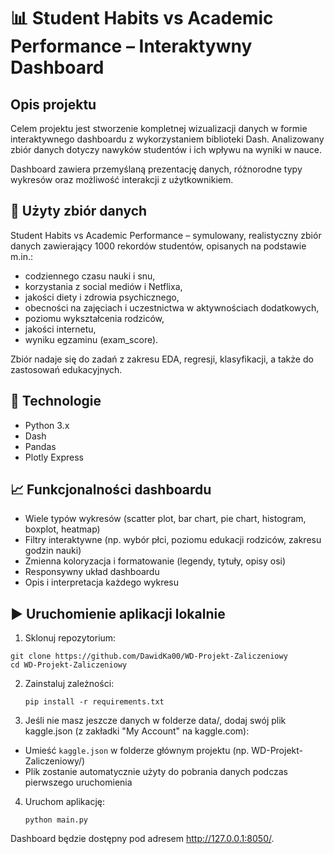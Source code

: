 # 📊 Student Habits vs Academic Performance – Interaktywny Dashboard

## Opis projektu

Celem projektu jest stworzenie kompletnej wizualizacji danych w formie interaktywnego dashboardu z wykorzystaniem biblioteki Dash. Analizowany zbiór danych dotyczy nawyków studentów i ich wpływu na wyniki w nauce.

Dashboard zawiera przemyślaną prezentację danych, różnorodne typy wykresów oraz możliwość interakcji z użytkownikiem.

## 📁 Użyty zbiór danych

Student Habits vs Academic Performance – symulowany, realistyczny zbiór danych zawierający 1000 rekordów studentów, opisanych na podstawie m.in.:
* codziennego czasu nauki i snu,
* korzystania z social mediów i Netflixa,
* jakości diety i zdrowia psychicznego,
* obecności na zajęciach i uczestnictwa w aktywnościach dodatkowych,
* poziomu wykształcenia rodziców,
* jakości internetu,
* wyniku egzaminu (exam_score).

Zbiór nadaje się do zadań z zakresu EDA, regresji, klasyfikacji, a także do zastosowań edukacyjnych.

## 🧰 Technologie

* Python 3.x
* Dash
* Pandas
* Plotly Express

## 📈 Funkcjonalności dashboardu

* Wiele typów wykresów (scatter plot, bar chart, pie chart, histogram, boxplot, heatmap)
* Filtry interaktywne (np. wybór płci, poziomu edukacji rodziców, zakresu godzin nauki)
* Zmienna koloryzacja i formatowanie (legendy, tytuły, opisy osi)
* Responsywny układ dashboardu
* Opis i interpretacja każdego wykresu


## ▶️ Uruchomienie aplikacji lokalnie

1. Sklonuj repozytorium:

`git clone https://github.com/DawidKa00/WD-Projekt-Zaliczeniowy` \
`cd WD-Projekt-Zaliczeniowy`

2. Zainstaluj zależności:

    `pip install -r requirements.txt`


3. Jeśli nie masz jeszcze danych w folderze data/, dodaj swój plik kaggle.json (z zakładki "My Account" na kaggle.com):
   
* Umieść `kaggle.json` w folderze głównym projektu (np. WD-Projekt-Zaliczeniowy/)
* Plik zostanie automatycznie użyty do pobrania danych podczas pierwszego uruchomienia

4. Uruchom aplikację:

    `python main.py`

Dashboard będzie dostępny pod adresem http://127.0.0.1:8050/.
